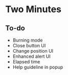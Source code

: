 # Two Minutes

## To-do

- Burning mode
- Close button UI
- Change position UI
- Enhanced alert UI
- Elapsed time
- Help guideline in popup
